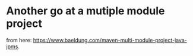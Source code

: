 # Another go at a mutiple module project

from here: <https://www.baeldung.com/maven-multi-module-project-java-jpms>.
